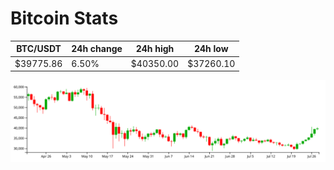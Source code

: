# Bitcoin Stats

BTC/USDT|24h change|24h high|24h low|
|---|---|---|---|
|$39775.86|6.50%|$40350.00|$37260.10|

<img src="./chart.svg">
